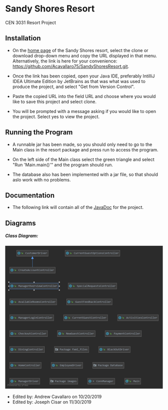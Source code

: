 # Sandy Shores Resort
CEN 3031 Resort Project

## Installation

- On the [home page](https://github.com/Acavallaro75/SandyShoresResort) of the Sandy Shores resort, select the clone or download drop-down menu and copy the URL displayed in that menu. Alternatively, the link is here for your convenience: https://github.com/Acavallaro75/SandyShoresResort.git.

- Once the link has been copied, open your Java IDE, preferably IntilliJ IDEA Ultimate Edition by JetBrains as that was what was used to produce the project, and select "Get from Version Control".

- Paste the copied URL into the field URL and choose where you would like to save this project and select clone.

- You will be prompted with a message asking if you would like to open the project. Select yes to view the project.

## Running the Program

- A runnable jar has been made, so you should only need to go to the Main class in the resort package and press run to access the program.

- On the left side of the Main class select the green triangle and select "Run 'Main.main()'" and the program should run.

- The database also has been implemented with a jar file, so that should aslo work with no problems.

## Documentation

- The following link will contain all of the [JavaDoc]() for the project.

## Diagrams

##### Class Diagram:
![Class Diagram](src/resort/images/class_diagram.png)

- Edited by: Andrew Cavallaro on 10/20/2019
- Edited by: Joseph Cisar on 11/30/2019
